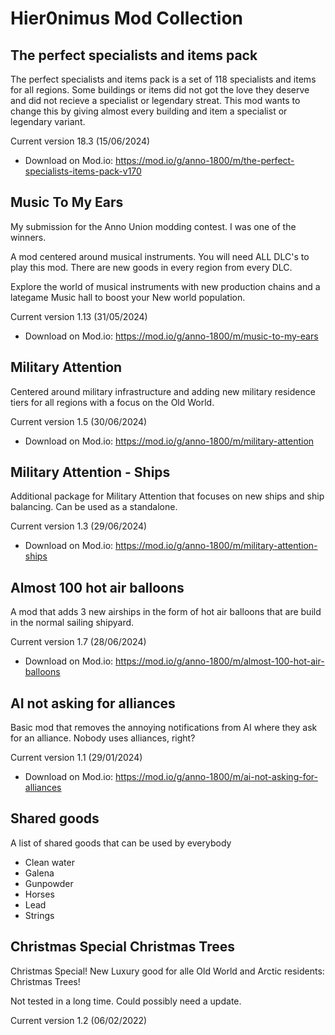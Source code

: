 # Hier0nimus Mod Collection

## The perfect specialists and items pack

The perfect specialists and items pack is a set of 118 specialists and items for all regions. Some buildings or items did not got the love they deserve and did not recieve a specialist or legendary streat. This mod wants to change this by giving almost every building and item a specialist or legendary variant.

Current version 18.3 (15/06/2024)
- Download on Mod.io: https://mod.io/g/anno-1800/m/the-perfect-specialists-items-pack-v170

## Music To My Ears

My submission for the Anno Union modding contest. I was one of the winners.

A mod centered around musical instruments.
You will need ALL DLC's to play this mod. There are new goods in every region from every DLC.

Explore the world of musical instruments with new production chains and a lategame Music hall to boost your New world population.

Current version 1.13 (31/05/2024)
- Download on Mod.io: https://mod.io/g/anno-1800/m/music-to-my-ears

## Military Attention

Centered around military infrastructure and adding new military residence tiers for all regions with a focus on the Old World.

Current version 1.5 (30/06/2024)
- Download on Mod.io: https://mod.io/g/anno-1800/m/military-attention

## Military Attention - Ships

Additional package for Military Attention that focuses on new ships and ship balancing. Can be used as a standalone.

Current version 1.3 (29/06/2024)
- Download on Mod.io: https://mod.io/g/anno-1800/m/military-attention-ships

## Almost 100 hot air balloons

A mod that adds 3 new airships in the form of hot air balloons that are build in the normal sailing shipyard.

Current version 1.7 (28/06/2024)
- Download on Mod.io: https://mod.io/g/anno-1800/m/almost-100-hot-air-balloons

## AI not asking for alliances

Basic mod that removes the annoying notifications from AI where they ask for an alliance. Nobody uses alliances, right?

Current version 1.1 (29/01/2024)
- Download on Mod.io: https://mod.io/g/anno-1800/m/ai-not-asking-for-alliances

## Shared goods

A list of shared goods that can be used by everybody
- Clean water
- Galena
- Gunpowder
- Horses
- Lead
- Strings

## Christmas Special Christmas Trees

Christmas Special! New Luxury good for alle Old World and Arctic residents: Christmas Trees!

Not tested in a long time. Could possibly need a update.

Current version 1.2 (06/02/2022)